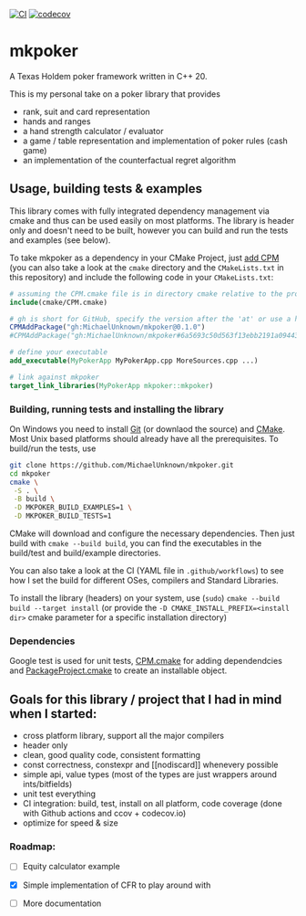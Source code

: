 [![CI](https://github.com/MichaelUnknown/mkpoker/workflows/CI/badge.svg)](https://github.com/MichaelUnknown/mkpoker/actions)
[![codecov](https://codecov.io/gh/MichaelUnknown/mkpoker/branch/main/graph/badge.svg)](https://codecov.io/gh/MichaelUnknown/mkpoker)

# mkpoker
A Texas Holdem poker framework written in C++ 20.

This is my personal take on a poker library that provides
* rank, suit and card representation
* hands and ranges
* a hand strength calculator / evaluator
* a game / table representation and implementation of poker rules (cash game)
* an implementation of the counterfactual regret algorithm

## Usage, building tests & examples

This library comes with fully integrated dependency management via cmake and thus can be used easily on most platforms.
The library is header only and doesn't need to be built, however you can build and run the tests and examples (see below).

To take mkpoker as a dependency in your CMake Project, just [add CPM](https://github.com/TheLartians/CPM.cmake#adding-cpm) (you can also take
a look at the `cmake` directory and the `CMakeLists.txt` in this repository) and include the following code in your `CMakeLists.txt`:
```cmake
# assuming the CPM.cmake file is in directory cmake relative to the project root
include(cmake/CPM.cmake)

# gh is short for GitHub, specify the version after the 'at' or use a hashtag for a specific commit
CPMAddPackage("gh:MichaelUnknown/mkpoker@0.1.0")
#CPMAddPackage("gh:MichaelUnknown/mkpoker#6a5693c50d563f13ebb2191a09443754732badfb")

# define your executable
add_executable(MyPokerApp MyPokerApp.cpp MoreSources.cpp ...)

# link against mkpoker
target_link_libraries(MyPokerApp mkpoker::mkpoker)
```


### Building, running tests and installing the library
On Windows you need to install [Git](https://git-scm.com/) (or downlaod the source) and [CMake](https://cmake.org/). Most Unix based platforms should already have all the prerequisites.
To build/run the tests, use
```bash
git clone https://github.com/MichaelUnknown/mkpoker.git
cd mkpoker
cmake \
 -S . \
 -B build \
 -D MKPOKER_BUILD_EXAMPLES=1 \
 -D MKPOKER_BUILD_TESTS=1
 ```
CMake will download and configure the necessary dependencies.
Then just build with `cmake --build build`, you can find the executables in the build/test and build/example directories.

You can also take a look at the CI (YAML file in `.github/workflows`) to see how I set the build for different OSes, compilers and Standard Libraries.

To install the library (headers) on your system, use (`sudo`) `cmake --build build --target install` (or provide the `-D CMAKE_INSTALL_PREFIX=<install dir>` cmake parameter for a specific installation directory)


### Dependencies

Google test is used for unit tests, [CPM.cmake](https://github.com/TheLartians/CPM.cmake) for adding dependendcies and [PackageProject.cmake](https://github.com/TheLartians/PackageProject.cmake) to create an installable object.


## Goals for this library / project that I had in mind when I started:

* cross platform library, support all the major compilers
* header only
* clean, good quality code, consistent formatting
* const correctness, constexpr and  [[nodiscard]] whenevery possible
* simple api, value types (most of the types are just wrappers around ints/bitfields)
* unit test everything
* CI integration: build, test, install on all platform, code coverage (done with Github actions and ccov + codecov.io)
* optimize for speed & size

### Roadmap:

- [ ] Equity calculator example
- [x] Simple implementation of CFR to play around with
- [ ] More documentation

